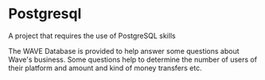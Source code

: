 # Postgresql

A project that requires the use of PostgreSQL skills

The WAVE Database is provided to help answer some questions about Wave's business. Some questions help to determine the number of users of their platform and amount and kind of money transfers etc.
